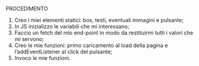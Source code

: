 PROCEDIMENTO

1. Creo i miei elementi statici: box, testi, eventuali immagini e pulsante;
2. In JS inizializzo le variabili che mi interessano;
3. Faccio un fetch del mio end-point in modo da restituirmi tutti i valori che mi servono;
4. Creo le mie funzioni: primo caricamento al load della pagina e l’addEventListener al click del pulsante;
5. Invoco le mie funzioni.
